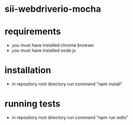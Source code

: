 # sii-webdriverio-mocha

# requirements
- you must have installed chrome browser
- you must have installed node.js

# installation 
- in repository root directory run command "npm install"

# running tests
- in repository root directory run command "npm run wdio"